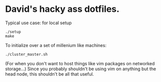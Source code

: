 David's hacky ass dotfiles.
==========================

Typical use case: for local setup
```
./setup
make
```

To initialize over a set of millenium like machines:
```
./cluster_master.sh
```
(For when you don't want to host things like vim packages on networked
storage...) Since you probably shouldn't be using vim on anything but the head
node, this shouldn't be all that useful.



